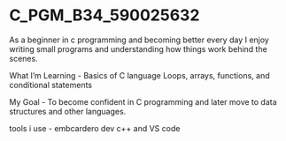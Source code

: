 # C_PGM_B34_590025632
As a beginner in c programming and becoming better every day
I enjoy writing small programs and understanding how things work behind the scenes.

What I’m Learning - 
Basics of C language
Loops, arrays, functions, and conditional statements

My Goal - 
To become confident in C programming and later move to data structures and other languages.

tools i use - 
embcardero dev c++ and VS code
